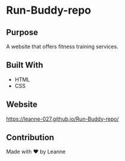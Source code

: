 # Run-Buddy-repo

## Purpose
A website that offers fitness training services.

## Built With
* HTML
* CSS

## Website
https://leanne-027.github.io/Run-Buddy-repo/

## Contribution
Made with ❤ by Leanne
